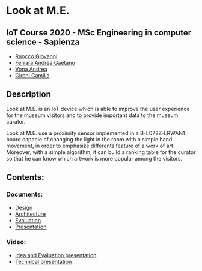 # Look at M.E.

## IoT Course 2020 - MSc Engineering in computer science - Sapienza

- [Ruocco Giovanni](https://www.linkedin.com/in/giovanniruocco07)
- [Ferrara Andrea Gaetano](https://www.linkedin.com/in/andrea-gaetano-ferrara-98a5371a3)
- [Vona Andrea](https://www.linkedin.com/in/andrea-vona-96b832165)
- [Gironi Camilla](https://www.linkedin.com/in/camilla-gironi)

## Description

Look at M.E. is an IoT device which is able to improve the user experience for the museum visitors and to provide important data to the museum curator.

Look at M.E. use a proximity sensor implemented in a B-L072Z-LRWAN1 board capable of changing the light in the room with a simple hand movement, in order to emphasize differents feature of a work of art.
Moreover, with a simple algorithm, it can build a ranking table for the curator so that he can know which artwork is more popular among the visitors.

## Contents:

### Documents:

- [Design](https://github.com/giovanniruocco/smartmuseum/blob/master/Design.md)
- [Architecture](https://github.com/giovanniruocco/smartmuseum/blob/master/Architecture.md)
- [Evaluation](https://github.com/giovanniruocco/smartmuseum/blob/master/Evaluation.md)
- [Presentation](https://github.com/giovanniruocco/smartmuseum/blob/master/Presentation.pdf)

### Video:
- [Idea and Evaluation presentation](https://www.youtube.com/watch?v=_c1rHA_vbpU)
- [Technical presentation](https://www.youtube.com/watch?v=XWXVBEEmsI0&feature=youtu.be)
